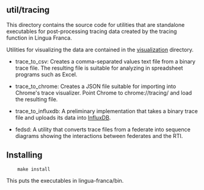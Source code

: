 ## util/tracing

This directory contains the source code for utilities that are standalone executables
for post-processing tracing data created by the tracing function in Lingua Franca.

Utilities for visualizing the data are contained in the [visualization](visualization/README.md)
directory.

* trace\_to\_csv: Creates a comma-separated values text file from a binary trace file.
  The resulting file is suitable for analyzing in spreadsheet programs such as Excel.

* trace\_to\_chrome: Creates a JSON file suitable for importing into Chrome's trace
  visualizer. Point Chrome to chrome://tracing/ and load the resulting file.

* trace\_to\_influxdb: A preliminary implementation that takes a binary trace file
  and uploads its data into [InfluxDB](https://en.wikipedia.org/wiki/InfluxDB).
  
* fedsd: A utility that converts trace files from a federate into sequence diagrams
  showing the interactions between federates and the RTI.

## Installing

```
    make install
```
This puts the executables in lingua-franca/bin.
